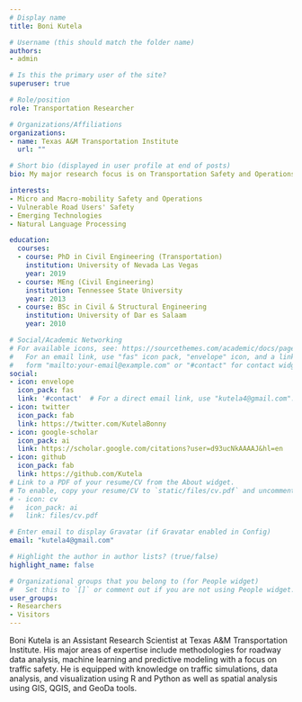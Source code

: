 ```yaml
---
# Display name
title: Boni Kutela

# Username (this should match the folder name)
authors:
- admin

# Is this the primary user of the site?
superuser: true

# Role/position
role: Transportation Researcher

# Organizations/Affiliations
organizations:
- name: Texas A&M Transportation Institute
  url: ""

# Short bio (displayed in user profile at end of posts)
bio: My major research focus is on Transportation Safety and Operations.

interests:
- Micro and Macro-mobility Safety and Operations 
- Vulnerable Road Users' Safety
- Emerging Technologies
- Natural Language Processing

education:
  courses:
  - course: PhD in Civil Engineering (Transportation)
    institution: University of Nevada Las Vegas
    year: 2019
  - course: MEng (Civil Engineering)
    institution: Tennessee State University
    year: 2013
  - course: BSc in Civil & Structural Engineering
    institution: University of Dar es Salaam
    year: 2010

# Social/Academic Networking
# For available icons, see: https://sourcethemes.com/academic/docs/page-builder/#icons
#   For an email link, use "fas" icon pack, "envelope" icon, and a link in the
#   form "mailto:your-email@example.com" or "#contact" for contact widget.
social:
- icon: envelope
  icon_pack: fas
  link: '#contact'  # For a direct email link, use "kutela4@gmail.com".
- icon: twitter
  icon_pack: fab
  link: https://twitter.com/KutelaBonny
- icon: google-scholar
  icon_pack: ai
  link: https://scholar.google.com/citations?user=d93ucNkAAAAJ&hl=en
- icon: github
  icon_pack: fab
  link: https://github.com/Kutela
# Link to a PDF of your resume/CV from the About widget.
# To enable, copy your resume/CV to `static/files/cv.pdf` and uncomment the lines below.
# - icon: cv
#   icon_pack: ai
#   link: files/cv.pdf

# Enter email to display Gravatar (if Gravatar enabled in Config)
email: "kutela4@gmail.com"

# Highlight the author in author lists? (true/false)
highlight_name: false

# Organizational groups that you belong to (for People widget)
#   Set this to `[]` or comment out if you are not using People widget.
user_groups:
- Researchers
- Visitors
---
```


Boni Kutela is an Assistant Research Scientist at Texas A&M Transportation Institute. His major areas of expertise include methodologies for roadway data analysis, machine learning and predictive modeling with a focus on traffic safety. He is equipped with knowledge on traffic simulations, data analysis, and visualization using R and Python as well as spatial analysis using GIS, QGIS, and GeoDa tools.


